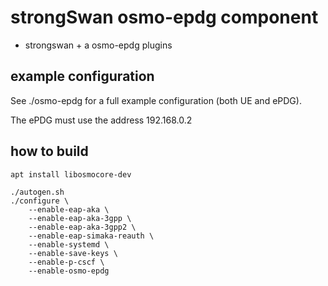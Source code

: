# strongSwan osmo-epdg component

- strongswan + a osmo-epdg plugins

## example configuration

See ./osmo-epdg for a full example configuration (both UE and ePDG).

The ePDG must use the address 192.168.0.2

## how to build

```
apt install libosmocore-dev
```

```
./autogen.sh
./configure \
	--enable-eap-aka \
	--enable-eap-aka-3gpp \
	--enable-eap-aka-3gpp2 \
	--enable-eap-simaka-reauth \
	--enable-systemd \
	--enable-save-keys \
	--enable-p-cscf \
	--enable-osmo-epdg

```
